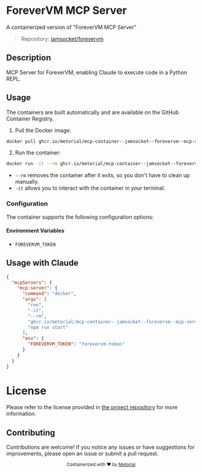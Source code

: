 
# ForeverVM MCP Server

A containerized version of "ForeverVM MCP Server"

> Repository: [jamsocket/forevervm](https://github.com/jamsocket/forevervm)

## Description

MCP Server for ForeverVM, enabling Claude to execute code in a Python REPL.


## Usage

The containers are built automatically and are available on the GitHub Container Registry.

1. Pull the Docker image:

```bash
docker pull ghcr.io/metorial/mcp-container--jamsocket--forevervm--mcp-server
```

2. Run the container:

```bash
docker run -it --rm ghcr.io/metorial/mcp-container--jamsocket--forevervm--mcp-server 
```

- `--rm` removes the container after it exits, so you don't have to clean up manually.
- `-it` allows you to interact with the container in your terminal.


### Configuration

The container supports the following configuration options:




#### Environment Variables

- `FOREVERVM_TOKEN`




## Usage with Claude

```json
{
  "mcpServers": {
    "mcp-server": {
      "command": "docker",
      "args": [
        "run",
        "-it",
        "--rm",
        "ghcr.io/metorial/mcp-container--jamsocket--forevervm--mcp-server",
        "npm run start"
      ],
      "env": {
        "FOREVERVM_TOKEN": "forevervm-token"
      }
    }
  }
}
```

# License

Please refer to the license provided in [the project repository](https://github.com/jamsocket/forevervm) for more information.

## Contributing

Contributions are welcome! If you notice any issues or have suggestions for improvements, please open an issue or submit a pull request.

<div align="center">
  <sub>Containerized with ❤️ by <a href="https://metorial.com">Metorial</a></sub>
</div>
  